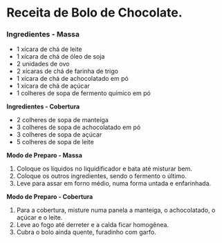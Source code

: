 # Receita de Bolo de Chocolate.

### Ingredientes - Massa
 - 1 xícara de chá de leite
 - 1 xícara de chá de óleo de soja
 - 2 unidades de ovo
 - 2 xícaras de chá de farinha de trigo
 - 1 xícara de chá de achocolatado em pó
 - 1 xícara de chá de açúcar
 - 1 colheres de sopa de fermento químico em pó

**Ingredientes - Cobertura**
 - 2 colheres de sopa de manteiga
 - 3 colheres de sopa de achocolatado em pó
 - 3 colheres de sopa de açúcar
 - 5 colheres de sopa de leite

**Modo de Preparo - Massa**
1. Coloque os líquidos no liquidificador e bata até misturar bem.
1. Coloque os outros ingredientes, sendo o fermento o último.
1. Leve para assar em forno médio, numa forma untada e enfarinhada.

**Modo de Preparo - Cobertura**
1. Para a cobertura, misture numa panela a manteiga, o achocolatado, o açúcar e o leite.
1. Leve ao fogo até derreter e a calda ficar homogênea.
1. Cubra o bolo ainda quente, furadinho com garfo.